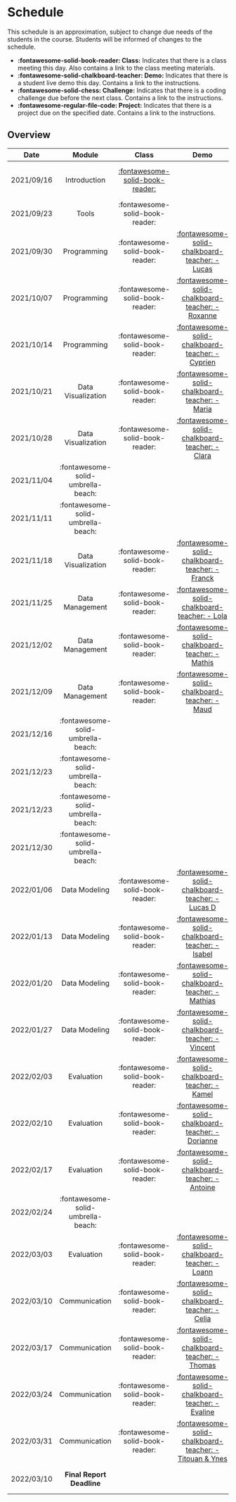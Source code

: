 # Schedule

This schedule is an approximation, subject to change due needs of the students in the course. Students will be informed of changes to the schedule.

- **:fontawesome-solid-book-reader: Class:** Indicates that there is a class meeting this day. Also contains a link to the class meeting materials.
- **:fontawesome-solid-chalkboard-teacher: Demo:** Indicates that there is a student live demo this day. Contains a link to the instructions.
- **:fontawesome-solid-chess: Challenge:** Indicates that there is a coding challenge due before the next class. Contains a link to the instructions.
- **:fontawesome-regular-file-code: Project:** Indicates that there is a project due on the specified date. Contains a link to the instructions.

## Overview

| Date       | Module                             | Class                                                      | Demo                                                                                    | Challenge                                                                   |
| :-:        | :-:                                | :-:                                                        | :-:                                                                                     | :-:                                                                         |
| 2021/09/16 | Introduction                       | [:fontawesome-solid-book-reader:](modules/introduction.md) |                                                                                         | [**:fontawesome-regular-paper-plane: Onboarding**](resources/onboarding.md) |
| 2021/09/23 | Tools                              | :fontawesome-solid-book-reader:                            |                                                                                         | **:fontawesome-solid-chess: - C1**                                          |
| 2021/09/30 | Programming                        | :fontawesome-solid-book-reader:                            | [:fontawesome-solid-chalkboard-teacher: - Lucas](activities/participation.md)        |                                                                             |
| 2021/10/07 | Programming                        | :fontawesome-solid-book-reader:                            | [:fontawesome-solid-chalkboard-teacher: - Roxanne](activities/participation.md)       |                                                                             |
| 2021/10/14 | Programming                        | :fontawesome-solid-book-reader:                            | [:fontawesome-solid-chalkboard-teacher: - Cyprien](activities/participation.md)       | **:fontawesome-solid-chess: - C2**                                          |
| 2021/10/21 | Data Visualization                 | :fontawesome-solid-book-reader:                            | [:fontawesome-solid-chalkboard-teacher: - Maria](activities/participation.md)         |                                                                             |
| 2021/10/28 | Data Visualization                 | :fontawesome-solid-book-reader:                            | [:fontawesome-solid-chalkboard-teacher: - Clara](activities/participation.md)         |                                                                             |
| 2021/11/04 | :fontawesome-solid-umbrella-beach: |                                                            |                                                                                         |                                                                             |
| 2021/11/11 | :fontawesome-solid-umbrella-beach: |                                                            |                                                                                         |                                                                             |
| 2021/11/18 | Data Visualization                 | :fontawesome-solid-book-reader:                            | [:fontawesome-solid-chalkboard-teacher: - Franck](activities/participation.md)        | **:fontawesome-solid-chess: - C3**                                          |
| 2021/11/25 | Data Management                    | :fontawesome-solid-book-reader:                            | [:fontawesome-solid-chalkboard-teacher: - Lola](activities/participation.md)         |                                                                             |
| 2021/12/02 | Data Management                    | :fontawesome-solid-book-reader:                            | [:fontawesome-solid-chalkboard-teacher: - Mathis](activities/participation.md)         |                                                                             |
| 2021/12/09 | Data Management                    | :fontawesome-solid-book-reader:                            | [:fontawesome-solid-chalkboard-teacher: - Maud](activities/participation.md)     | **:fontawesome-solid-chess: - C4**                                          |
| 2021/12/16 | :fontawesome-solid-umbrella-beach: |                                                            |                                                                                         |                                                                             |
| 2021/12/23 | :fontawesome-solid-umbrella-beach: |                                                            |                                                                                         |                                                                             |
| 2021/12/23 | :fontawesome-solid-umbrella-beach: |                                                            |                                                                                         |                                                                             |
| 2021/12/30 | :fontawesome-solid-umbrella-beach: |                                                            |                                                                                         |                                                                             |
| 2022/01/06 | Data Modeling                      | :fontawesome-solid-book-reader:                            | [:fontawesome-solid-chalkboard-teacher: - Lucas D](activities/participation.md)       |                                                                             |
| 2022/01/13 | Data Modeling                      | :fontawesome-solid-book-reader:                            | [:fontawesome-solid-chalkboard-teacher: - Isabel](activities/participation.md)      |                                                                             |
| 2022/01/20 | Data Modeling                      | :fontawesome-solid-book-reader:                            | [:fontawesome-solid-chalkboard-teacher: - Mathias](activities/participation.md)         |                                                                             |
| 2022/01/27 | Data Modeling                      | :fontawesome-solid-book-reader:                            | [:fontawesome-solid-chalkboard-teacher: - Vincent](activities/participation.md)      | **:fontawesome-solid-chess: - C5**                                          |
| 2022/02/03 | Evaluation                         | :fontawesome-solid-book-reader:                            | [:fontawesome-solid-chalkboard-teacher: - Kamel](activities/participation.md)       |                                                                             |
| 2022/02/10 | Evaluation                         | :fontawesome-solid-book-reader:                            | [:fontawesome-solid-chalkboard-teacher: - Dorianne](activities/participation.md)         |                                                                             |
| 2022/02/17 | Evaluation                         | :fontawesome-solid-book-reader:                            | [:fontawesome-solid-chalkboard-teacher: - Antoine](activities/participation.md)         |                                                                             |
| 2022/02/24 | :fontawesome-solid-umbrella-beach: |                                                            |                                                                                         |                                                                             |
| 2022/03/03 | Evaluation                         | :fontawesome-solid-book-reader:                            | [:fontawesome-solid-chalkboard-teacher: - Loann](activities/participation.md)        | **:fontawesome-solid-chess: - C6**                                          |
| 2022/03/10 | Communication                      | :fontawesome-solid-book-reader:                            | [:fontawesome-solid-chalkboard-teacher: - Celia](activities/participation.md)       |                                                                             |
| 2022/03/17 | Communication                      | :fontawesome-solid-book-reader:                            | [:fontawesome-solid-chalkboard-teacher: - Thomas](activities/participation.md)                  |                                                                             |
| 2022/03/24 | Communication                      | :fontawesome-solid-book-reader:                            | [:fontawesome-solid-chalkboard-teacher: - Evaline](activities/participation.md)                 |                                                                             |
| 2022/03/31 | Communication                      | :fontawesome-solid-book-reader:                            | [:fontawesome-solid-chalkboard-teacher: - Titouan & Ynes](activities/participation.md)       |                                                                             |
| 2022/03/10 | **Final Report Deadline**          |                                                            |                                                                                         | **:fontawesome-regular-file-code: Project**                                 |


